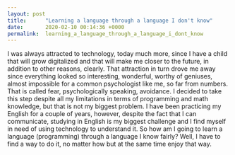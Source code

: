 ```yaml
---
layout: post
title:      "Learning a language through a language I don't know"
date:       2020-02-10 00:14:36 +0000
permalink:  learning_a_language_through_a_language_i_dont_know
---
```



I was always attracted to technology, today much more, since I have a child that will grow digitalized and that will make me closer to the future, in addition to other reasons, clearly.
That attraction in turn drove me away  since everything looked so interesting, wonderful, worthy of geniuses, almost impossible for a common psychologist like me, so far from numbers. That is called fear, psychologically speaking, avoidance.
I decided to take this step despite all my limitations in terms of programming and math knowledge, but that is not my biggest problem. I have been practicing my English for a couple of years, however, despite the fact that I can communicate, studying in English is my biggest challenge and I find myself in need of using technology to understand it.
So how am I going to learn a language (programming) through a language I know fairly? Well, I have to find a way to do it, no matter how but at the same time enjoy that way.

